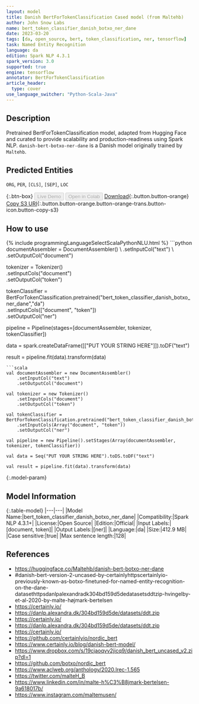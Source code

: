 ```yaml
---
layout: model
title: Danish BertForTokenClassification Cased model (from Maltehb)
author: John Snow Labs
name: bert_token_classifier_danish_botxo_ner_dane
date: 2023-03-20
tags: [da, open_source, bert, token_classification, ner, tensorflow]
task: Named Entity Recognition
language: da
edition: Spark NLP 4.3.1
spark_version: 3.0
supported: true
engine: tensorflow
annotator: BertForTokenClassification
article_header:
  type: cover
use_language_switcher: "Python-Scala-Java"
---
```


## Description

Pretrained BertForTokenClassification model, adapted from Hugging Face and curated to provide scalability and production-readiness using Spark NLP. `danish-bert-botxo-ner-dane` is a Danish model originally trained by `Maltehb`.

## Predicted Entities

`ORG`, `PER`, `[CLS]`, `[SEP]`, `LOC`

{:.btn-box}
<button class="button button-orange" disabled>Live Demo</button>
<button class="button button-orange" disabled>Open in Colab</button>
[Download](https://s3.amazonaws.com/auxdata.johnsnowlabs.com/public/models/bert_token_classifier_danish_botxo_ner_dane_da_4.3.1_3.0_1679332757159.zip){:.button.button-orange}
[Copy S3 URI](s3://auxdata.johnsnowlabs.com/public/models/bert_token_classifier_danish_botxo_ner_dane_da_4.3.1_3.0_1679332757159.zip){:.button.button-orange.button-orange-trans.button-icon.button-copy-s3}

## How to use



<div class="tabs-box" markdown="1">
{% include programmingLanguageSelectScalaPythonNLU.html %}
```python
documentAssembler = DocumentAssembler() \
    .setInputCol("text") \
    .setOutputCol("document")

tokenizer = Tokenizer() \
    .setInputCols("document") \
    .setOutputCol("token")

tokenClassifier = BertForTokenClassification.pretrained("bert_token_classifier_danish_botxo_ner_dane","da") \
    .setInputCols(["document", "token"]) \
    .setOutputCol("ner")

pipeline = Pipeline(stages=[documentAssembler, tokenizer, tokenClassifier])

data = spark.createDataFrame([["PUT YOUR STRING HERE"]]).toDF("text")

result = pipeline.fit(data).transform(data)
```
```scala
val documentAssembler = new DocumentAssembler()
    .setInputCol("text")
    .setOutputCol("document")

val tokenizer = new Tokenizer()
    .setInputCols("document")
    .setOutputCol("token")

val tokenClassifier = BertForTokenClassification.pretrained("bert_token_classifier_danish_botxo_ner_dane","da")
    .setInputCols(Array("document", "token"))
    .setOutputCol("ner")

val pipeline = new Pipeline().setStages(Array(documentAssembler, tokenizer, tokenClassifier))

val data = Seq("PUT YOUR STRING HERE").toDS.toDF("text")

val result = pipeline.fit(data).transform(data)
```
</div>

{:.model-param}
## Model Information

{:.table-model}
|---|---|
|Model Name:|bert_token_classifier_danish_botxo_ner_dane|
|Compatibility:|Spark NLP 4.3.1+|
|License:|Open Source|
|Edition:|Official|
|Input Labels:|[document, token]|
|Output Labels:|[ner]|
|Language:|da|
|Size:|412.9 MB|
|Case sensitive:|true|
|Max sentence length:|128|

## References

- https://huggingface.co/Maltehb/danish-bert-botxo-ner-dane
- #danish-bert-version-2-uncased-by-certainlyhttpscertainlyio-previously-known-as-botxo-finetuned-for-named-entity-recognition-on-the-dane-datasethttpsdanlpalexandradk304bd159d5dedatasetsddtzip-hvingelby-et-al-2020-by-malte-højmark-bertelsen
- https://certainly.io/
- https://danlp.alexandra.dk/304bd159d5de/datasets/ddt.zip
- https://certainly.io/
- https://danlp.alexandra.dk/304bd159d5de/datasets/ddt.zip
- https://certainly.io/
- https://github.com/certainlyio/nordic_bert
- https://www.certainly.io/blog/danish-bert-model/
- https://www.dropbox.com/s/19cjaoqvv2jicq9/danish_bert_uncased_v2.zip?dl=1
- https://github.com/botxo/nordic_bert
- https://www.aclweb.org/anthology/2020.lrec-1.565
- https://twitter.com/malteH_B
- https://www.linkedin.com/in/malte-h%C3%B8jmark-bertelsen-9a618017b/
- https://www.instagram.com/maltemusen/